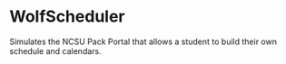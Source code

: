 # WolfScheduler
Simulates the NCSU Pack Portal that allows a student to build their own schedule and calendars.
